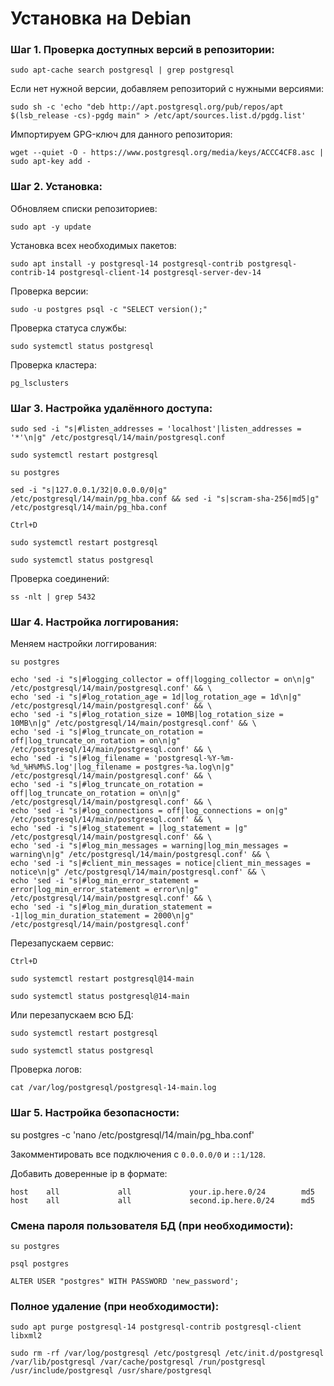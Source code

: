 # Установка на Debian

### Шаг 1. Проверка доступных версий в репозитории:

``sudo apt-cache search postgresql | grep postgresql``

Если нет нужной версии, добавляем репозиторий с нужными версиями:

```
sudo sh -c 'echo "deb http://apt.postgresql.org/pub/repos/apt $(lsb_release -cs)-pgdg main" > /etc/apt/sources.list.d/pgdg.list'
```

Импортируем GPG-ключ для данного репозитория:

```
wget --quiet -O - https://www.postgresql.org/media/keys/ACCC4CF8.asc | sudo apt-key add -
```

### Шаг 2. Установка:

Обновляем списки репозиториев:

``sudo apt -y update``

Установка всех необходимых пакетов:

``sudo apt install -y postgresql-14 postgresql-contrib postgresql-contrib-14 postgresql-client-14 postgresql-server-dev-14``

Проверка версии:

``sudo -u postgres psql -c "SELECT version();"``

Проверка статуса службы:

``sudo systemctl status postgresql``

Проверка кластера:

``pg_lsclusters``

### Шаг 3. Настройка удалённого доступа:

```
sudo sed -i "s|#listen_addresses = 'localhost'|listen_addresses = '*'\n|g" /etc/postgresql/14/main/postgresql.conf
```

``sudo systemctl restart postgresql``

``su postgres``

```
sed -i "s|127.0.0.1/32|0.0.0.0/0|g" /etc/postgresql/14/main/pg_hba.conf && sed -i "s|scram-sha-256|md5|g" /etc/postgresql/14/main/pg_hba.conf
```

``Ctrl+D``

``sudo systemctl restart postgresql``

``sudo systemctl status postgresql``

Проверка соединений:

``ss -nlt | grep 5432``

### Шаг 4. Настройка логгирования:

Меняем настройки логгирования:

``su postgres``

```
echo 'sed -i "s|#logging_collector = off|logging_collector = on\n|g" /etc/postgresql/14/main/postgresql.conf' && \
echo 'sed -i "s|#log_rotation_age = 1d|log_rotation_age = 1d\n|g" /etc/postgresql/14/main/postgresql.conf' && \
echo 'sed -i "s|#log_rotation_size = 10MB|log_rotation_size = 10MB\n|g" /etc/postgresql/14/main/postgresql.conf' && \
echo 'sed -i "s|#log_truncate_on_rotation = off|log_truncate_on_rotation = on\n|g" /etc/postgresql/14/main/postgresql.conf' && \
echo 'sed -i "s|#log_filename = 'postgresql-%Y-%m-%d_%H%M%S.log'|log_filename = postgres-%a.log\n|g" /etc/postgresql/14/main/postgresql.conf' && \
echo 'sed -i "s|#log_truncate_on_rotation = off|log_truncate_on_rotation = on\n|g" /etc/postgresql/14/main/postgresql.conf' && \
echo 'sed -i "s|#log_connections = off|log_connections = on|g" /etc/postgresql/14/main/postgresql.conf' && \
echo 'sed -i "s|#log_statement = |log_statement = |g" /etc/postgresql/14/main/postgresql.conf' && \
echo 'sed -i "s|#log_min_messages = warning|log_min_messages = warning\n|g" /etc/postgresql/14/main/postgresql.conf' && \
echo 'sed -i "s|#client_min_messages = notice|client_min_messages = notice\n|g" /etc/postgresql/14/main/postgresql.conf' && \
echo 'sed -i "s|#log_min_error_statement = error|log_min_error_statement = error\n|g" /etc/postgresql/14/main/postgresql.conf' && \
echo 'sed -i "s|#log_min_duration_statement = -1|log_min_duration_statement = 2000\n|g" /etc/postgresql/14/main/postgresql.conf'
```

Перезапускаем сервис:

``Ctrl+D``

``sudo systemctl restart postgresql@14-main``

``sudo systemctl status postgresql@14-main``

Или перезапускаем всю БД:

``sudo systemctl restart postgresql``

``sudo systemctl status postgresql``

Проверка логов:

``cat /var/log/postgresql/postgresql-14-main.log``

### Шаг 5. Настройка безопасности:

su postgres -c 'nano /etc/postgresql/14/main/pg_hba.conf'

Закомментировать все подключения с ``0.0.0.0/0`` и ``::1/128``.

Добавить доверенные ip в формате:

```
host    all             all             your.ip.here.0/24        md5
host    all             all             second.ip.here.0/24      md5
```

### Смена пароля пользователя БД (при необходимости):

``su postgres``

``psql postgres``

```
ALTER USER "postgres" WITH PASSWORD 'new_password';
```

### Полное удаление (при необходимости):

```
sudo apt purge postgresql-14 postgresql-contrib postgresql-client libxml2
```

```
sudo rm -rf /var/log/postgresql /etc/postgresql /etc/init.d/postgresql /var/lib/postgresql /var/cache/postgresql /run/postgresql /usr/include/postgresql /usr/share/postgresql
```

